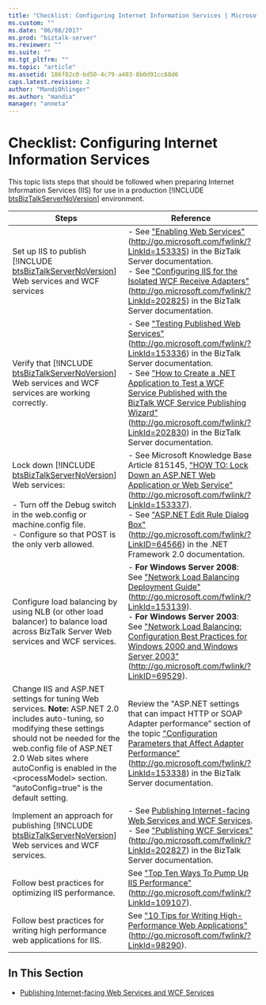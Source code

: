 ```yaml
---
title: "Checklist: Configuring Internet Information Services | Microsoft Docs"
ms.custom: ""
ms.date: "06/08/2017"
ms.prod: "biztalk-server"
ms.reviewer: ""
ms.suite: ""
ms.tgt_pltfrm: ""
ms.topic: "article"
ms.assetid: 186f82c0-bd50-4c79-a403-8b0d91cc68d6
caps.latest.revision: 2
author: "MandiOhlinger"
ms.author: "mandia"
manager: "anneta"
---
```

# Checklist: Configuring Internet Information Services
This topic lists steps that should be followed when preparing Internet Information Services (IIS) for use in a production [!INCLUDE [btsBizTalkServerNoVersion](../includes/btsbiztalkservernoversion-md.md)] environment.  


|                                                                                                                                                            Steps                                                                                                                                                            |                                                                                                                                                                                                                        Reference                                                                                                                                                                                                                         |
|-----------------------------------------------------------------------------------------------------------------------------------------------------------------------------------------------------------------------------------------------------------------------------------------------------------------------------|----------------------------------------------------------------------------------------------------------------------------------------------------------------------------------------------------------------------------------------------------------------------------------------------------------------------------------------------------------------------------------------------------------------------------------------------------------|
|                                                                                           Set up IIS to publish [!INCLUDE [btsBizTalkServerNoVersion](../includes/btsbiztalkservernoversion-md.md)] Web services and WCF services                                                                                           |                                   -   See ["Enabling Web Services"](http://go.microsoft.com/fwlink/?LinkId=153335) (<http://go.microsoft.com/fwlink/?LinkId=153335>) in the BizTalk Server documentation.<br />-   See ["Configuring IIS for the Isolated WCF Receive Adapters"](http://go.microsoft.com/fwlink/?LinkId=202825)(<http://go.microsoft.com/fwlink/?LinkId=202825>) in the BizTalk Server documentation.                                    |
|                                                                                    Verify that [!INCLUDE [btsBizTalkServerNoVersion](../includes/btsbiztalkservernoversion-md.md)] Web services and WCF services are working correctly.                                                                                     | -   See ["Testing Published Web Services"](http://go.microsoft.com/fwlink/?LinkId=153336) (<http://go.microsoft.com/fwlink/?LinkId=153336>) in the BizTalk Server documentation.<br />-   See ["How to Create a .NET Application to Test a WCF Service Published with the BizTalk WCF Service Publishing Wizard"](http://go.microsoft.com/fwlink/?LinkId=202830) (<http://go.microsoft.com/fwlink/?LinkId=202830>) in the BizTalk Server documentation.  |
|                                  Lock down [!INCLUDE [btsBizTalkServerNoVersion](../includes/btsbiztalkservernoversion-md.md)] Web services:<br /><br /> -   Turn off the Debug switch in the web.config or machine.config file.<br />-   Configure so that POST is the only verb allowed.                                  |                         -   See Microsoft Knowledge Base Article 815145, ["HOW TO: Lock Down an ASP.NET Web Application or Web Service"](http://go.microsoft.com/fwlink/?LinkId=153337) (<http://go.microsoft.com/fwlink/?LinkId=153337>).<br />-   See ["ASP.NET Edit Rule Dialog Box"](http://go.microsoft.com/fwlink/?LinkID=64566) (<http://go.microsoft.com/fwlink/?LinkID=64566>) in the .NET Framework 2.0 documentation.                         |
|                                                                                             Configure load balancing by using NLB (or other load balancer) to balance load across BizTalk Server Web services and WCF services.                                                                                             | -   <strong>For Windows Server 2008</strong>: See ["Network Load Balancing Deployment Guide"](http://go.microsoft.com/fwlink/?LinkId=153139) (<http://go.microsoft.com/fwlink/?LinkId=153139>).<br />-   <strong>For Windows Server 2003</strong>: See ["Network Load Balancing: Configuration Best Practices for Windows 2000 and Windows Server 2003"](http://go.microsoft.com/fwlink/?LinkID=69529) (<http://go.microsoft.com/fwlink/?LinkID=69529>). |
| Change IIS and ASP.NET settings for tuning Web services. <strong>Note:</strong>  ASP.NET 2.0 includes auto-tuning, so modifying these settings should not be needed for the web.config file of ASP.NET 2.0 Web sites where autoConfig is enabled in the \<processModel\> section. “autoConfig=true” is the default setting. |                                                                          Review the "ASP.NET settings that can impact HTTP or SOAP Adapter performance” section of the topic ["Configuration Parameters that Affect Adapter Performance"](http://go.microsoft.com/fwlink/?LinkId=153338) (<http://go.microsoft.com/fwlink/?LinkId=153338>) in the BizTalk Server documentation.                                                                          |
|                                                                                   Implement an approach for publishing [!INCLUDE [btsBizTalkServerNoVersion](../includes/btsbiztalkservernoversion-md.md)] Web services and WCF services.                                                                                   |                                                           -   See [Publishing Internet-facing Web Services and WCF Services](../technical-guides/publishing-internet-facing-web-services-and-wcf-services.md).<br />-   See ["Publishing WCF Services"](http://go.microsoft.com/fwlink/?LinkId=202827) (<http://go.microsoft.com/fwlink/?LinkId=202827>) in the BizTalk Server documentation.                                                            |
|                                                                                                                                    Follow best practices for optimizing IIS performance.                                                                                                                                    |                                                                                                                                                    See ["Top Ten Ways To Pump Up IIS Performance"](http://go.microsoft.com/fwlink/?LinkId=109107) (<http://go.microsoft.com/fwlink/?LinkId=109107>).                                                                                                                                                     |
|                                                                                                                        Follow best practices for writing high performance web applications for IIS.                                                                                                                         |                                                                                                                                              See ["10 Tips for Writing High-Performance Web Applications"](http://go.microsoft.com/fwlink/?LinkId=98290) (<http://go.microsoft.com/fwlink/?LinkId=98290>).                                                                                                                                               |

## In This Section  

-   [Publishing Internet-facing Web Services and WCF Services](../technical-guides/publishing-internet-facing-web-services-and-wcf-services.md)